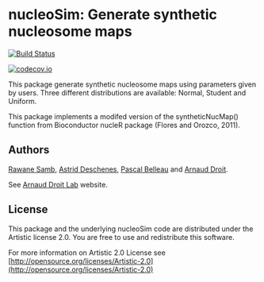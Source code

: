 nucleoSim: Generate synthetic nucleosome maps
=====================

[![Build Status](https://travis-ci.org/adeschen/nucleoSim.svg?branch=master)](https://travis-ci.org/adeschen/nucleoSim)

[![codecov.io](http://codecov.io/github/adeschen/nucleoSim/coverage.svg?branch=master)](http://codecov.io/github/adeschen/nucleoSim?branch=master)

This package generate synthetic nucleosome maps using
parameters given by users. Three different
distributions are available: Normal, Student and Uniform.

This package implements a modifed version of the 
syntheticNucMap() function from Bioconductor nucleR package 
(Flores and Orozco, 2011).

## Authors ##

[Rawane Samb](https://ca.linkedin.com/in/rawanesamb 
"Rawane Samb"), 
[Astrid Deschenes](http://ca.linkedin.com/in/astriddeschenes 
"Astrid Deschenes"), 
[Pascal Belleau](http://ca.linkedin.com/in/pascalbelleau 
"Pascal Belleau") 
and [Arnaud Droit](http://ca.linkedin.com/in/drarnaud 
"Arnaud Droit").

See [Arnaud Droit Lab](http://bioinformatique.ulaval.ca/home/ 
"Arnaud Droit Lab") website.

## License ##

This package and the underlying nucleoSim code are distributed under the 
Artistic license 2.0. You are free to use and redistribute this software. 

For more information on Artistic 2.0 License see
[http://opensource.org/licenses/Artistic-2.0](http://opensource.org/licenses/Artistic-2.0)
